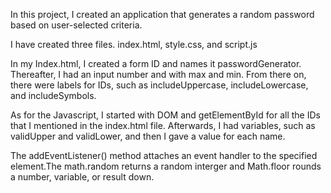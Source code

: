 In this project, I created an application that generates a random password based on user-selected criteria. 

I have created three files. index.html, style.css, and script.js

In my Index.html, I created a form ID and names it passwordGenerator. Thereafter, I had an input number and with max and min. From there on, there were labels for IDs, such as includeUppercase, includeLowercase, and includeSymbols. 


As for the Javascript, I started with DOM and getElementById for all the IDs that I mentioned in the index.html file. Afterwards, I had variables, such as validUpper and validLower, and then I gave a value for each name. 

The addEventListener() method attaches an event handler to the specified element.The math.random returns a random interger and Math.floor rounds a number, variable, or result down. 

